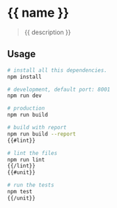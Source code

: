 # {{ name }}

> {{ description }}

## Usage

```bash
# install all this dependencies.
npm install

# development, default port: 8001
npm run dev

# production
npm run build

# build with report
npm run build --report
{{#lint}}

# lint the files
npm run lint
{{/lint}}
{{#unit}}

# run the tests
npm test
{{/unit}}
```
